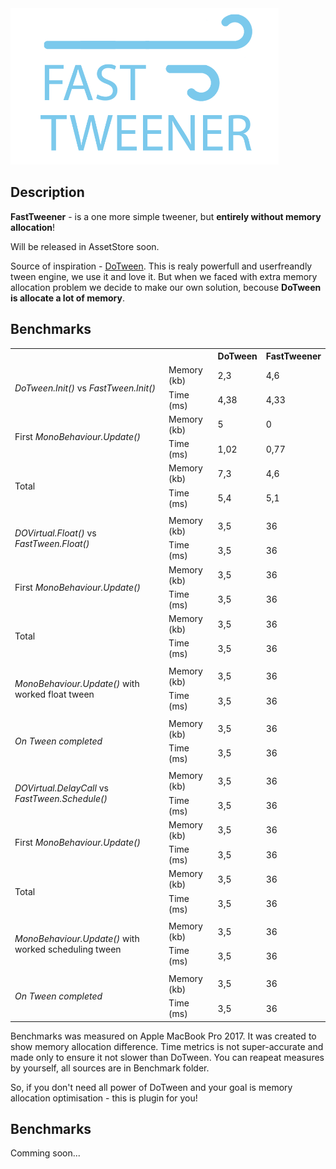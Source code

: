 <img height="250" src="Documentation/logo.png">


## Description

**FastTweener** - is a one more simple tweener, but **entirely without memory allocation**!

Will be released in AssetStore soon.


Source of inspiration - [DoTween](http://dotween.demigiant.com/). This is realy powerfull and userfreandly tween engine, we use it and love it. But when we faced with extra memory allocation problem we decide to make our own solution, becouse **DoTween is allocate a lot of memory**.

## Benchmarks

<table>
   <tr>
    <th colspan="2"></th>
    <th>DoTween</th>
    <th>FastTweener</th>
   </tr>
   <tr>
   <td rowspan="2"><i>DoTween.Init()</i> vs <i>FastTween.Init()</i></td>
   <td>Memory (kb)</td>
   <td>2,3</td>
   <td>4,6</td>
   </tr>
   <tr>
   <td>Time (ms)</td>
   <td>4,38</td>
   <td>4,33</td>
   </tr>

   <td rowspan="2">First <i>MonoBehaviour.Update()</i></td>
   <td>Memory (kb)</td>
   <td>5</td>
   <td>0</td>
   </tr>
   <tr>
   <td>Time (ms)</td>
   <td>1,02</td>
   <td>0,77</td>
   </tr>

   <td rowspan="2">Total</td>
   <td>Memory (kb)</td>
   <td>7,3</td>
   <td>4,6</td>
   </tr>
   <tr>
   <td>Time (ms)</td>
   <td>5,4</td>
   <td>5,1</td>
   </tr>


   <tr>
   <td colspan="4"></td>
   </tr>

   
   <tr>
   <td rowspan="2"><i>DOVirtual.Float()</i> vs <i>FastTween.Float()</i></td>
   <td>Memory (kb)</td>
   <td>3,5</td>
   <td>36</td>
   </tr>
   <tr>
   <td>Time (ms)</td>
   <td>3,5</td>
   <td>36</td>
   </tr>

   <td rowspan="2">First <i>MonoBehaviour.Update()</i></td>
   <td>Memory (kb)</td>
   <td>3,5</td>
   <td>36</td>
   </tr>
   <tr>
   <td>Time (ms)</td>
   <td>3,5</td>
   <td>36</td>
   </tr>
   
   <td rowspan="2">Total</td>
   <td>Memory (kb)</td>
   <td>3,5</td>
   <td>36</td>
   </tr>
   <tr>
   <td>Time (ms)</td>
   <td>3,5</td>
   <td>36</td>
   </tr>


   <tr>
   <td colspan="4"></td>
   </tr>


   <tr>
   <td rowspan="2"><i>MonoBehaviour.Update()</i> with worked float tween</td>
   <td>Memory (kb)</td>
   <td>3,5</td>
   <td>36</td>
   </tr>
   <tr>
   <td>Time (ms)</td>
   <td>3,5</td>
   <td>36</td>
   </tr>


   <tr>
   <td colspan="4"></td>
   </tr>


   <tr>
   <td rowspan="2"><i>On Tween completed</td>
   <td>Memory (kb)</td>
   <td>3,5</td>
   <td>36</td>
   </tr>
   <tr>
   <td>Time (ms)</td>
   <td>3,5</td>
   <td>36</td>
   </tr>


   <tr>
   <td colspan="4"></td>
   </tr>


   <tr>
   <td rowspan="2"><i>DOVirtual.DelayCall</i> vs <i>FastTween.Schedule()</i></td>
   <td>Memory (kb)</td>
   <td>3,5</td>
   <td>36</td>
   </tr>
   <tr>
   <td>Time (ms)</td>
   <td>3,5</td>
   <td>36</td>
   </tr>

   <td rowspan="2">First <i>MonoBehaviour.Update()</i></td>
   <td>Memory (kb)</td>
   <td>3,5</td>
   <td>36</td>
   </tr>
   <tr>
   <td>Time (ms)</td>
   <td>3,5</td>
   <td>36</td>
   </tr>
   
   <td rowspan="2">Total</td>
   <td>Memory (kb)</td>
   <td>3,5</td>
   <td>36</td>
   </tr>
   <tr>
   <td>Time (ms)</td>
   <td>3,5</td>
   <td>36</td>
   </tr>


   <tr>
   <td colspan="4"></td>
   </tr>



   <tr>
   <td rowspan="2"><i>MonoBehaviour.Update()</i> with worked scheduling tween</td>
   <td>Memory (kb)</td>
   <td>3,5</td>
   <td>36</td>
   </tr>
   <tr>
   <td>Time (ms)</td>
   <td>3,5</td>
   <td>36</td>
   </tr>


   <tr>
   <td colspan="4"></td>
   </tr>


   <tr>
   <td rowspan="2"><i>On Tween completed</td>
   <td>Memory (kb)</td>
   <td>3,5</td>
   <td>36</td>
   </tr>
   <tr>
   <td>Time (ms)</td>
   <td>3,5</td>
   <td>36</td>
   </tr>

</table>

Benchmarks was measured on Apple MacBook Pro 2017.
It was created to show memory allocation difference.
Time metrics is not super-accurate and made only to ensure it not slower than DoTween. 
You can reapeat measures by yourself, all sources are in Benchmark folder.


So, if you don't need all power of DoTween and your goal is memory allocation optimisation - this is plugin for you!



## Benchmarks

Comming soon...
